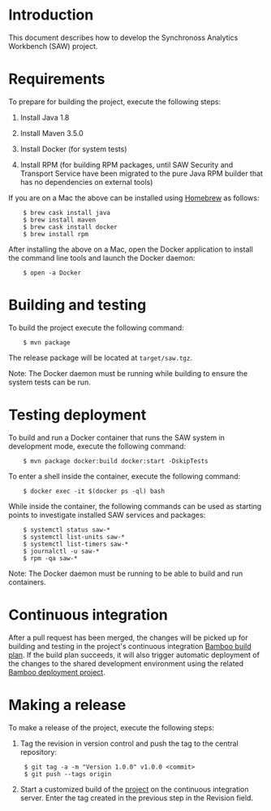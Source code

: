 # Introduction

This document describes how to develop the Synchronoss Analytics
Workbench (SAW) project.

# Requirements

To prepare for building the project, execute the following steps:

1. Install Java 1.8

2. Install Maven 3.5.0

3. Install Docker (for system tests)

4. Install RPM (for building RPM packages, until SAW Security and
   Transport Service have been migrated to the pure Java RPM builder
   that has no dependencies on external tools)

If you are on a Mac the above can be installed using [Homebrew] as
follows:

        $ brew cask install java
        $ brew install maven
        $ brew cask install docker
        $ brew install rpm

After installing the above on a Mac, open the Docker application to
install the command line tools and launch the Docker daemon:

        $ open -a Docker

[Homebrew]: http://brew.sh/

# Building and testing

To build the project execute the following command:

        $ mvn package
    
The release package will be located at `target/saw.tgz`.

Note: The Docker daemon must be running while building to ensure the
system tests can be run.

# Testing deployment

To build and run a Docker container that runs the SAW system in
development mode, execute the following command:

        $ mvn package docker:build docker:start -DskipTests

To enter a shell inside the container, execute the following command:

        $ docker exec -it $(docker ps -ql) bash

While inside the container, the following commands can be used as
starting points to investigate installed SAW services and packages:

        $ systemctl status saw-*
        $ systemctl list-units saw-*
        $ systemctl list-timers saw-*
        $ journalctl -u saw-*
        $ rpm -qa saw-*

Note: The Docker daemon must be running to be able to build and run
containers.

# Continuous integration

After a pull request has been merged, the changes will be picked up
for building and testing in the project's continuous integration
[Bamboo build plan].  If the build plan succeeds, it will also trigger
automatic deployment of the changes to the shared development
environment using the related [Bamboo deployment project].

[Bamboo build plan]: https://bamboo.synchronoss.net:8443/browse/BDA-BDASAW
[Bamboo deployment project]: https://bamboo.synchronoss.net:8443/browse/BDA-BDASAW/deployments

# Making a release

To make a release of the project, execute the following steps:

1. Tag the revision in version control and push the tag to the central
   repository:

        $ git tag -a -m "Version 1.0.0" v1.0.0 <commit>
        $ git push --tags origin

2. Start a customized build of the [project] on the continuous
   integration server.  Enter the tag created in the previous step in
   the Revision field.

[project]: https://bamboo.synchronoss.net:8443/browse/BDA-BDASAW
